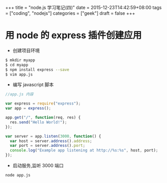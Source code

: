 +++
title = "node.js 学习笔记(四)"
date = 2015-12-23T14:42:59+08:00
tags = ["coding", "nodejs"]
categories = ["geek"]
draft = false
+++

# 用 node 的 express 插件创建应用

- 创建项目环境

```bash
$ mkdir myapp
$ cd myapp
$ npm install express --save
$ vim app.js
```

- 编写 javascript 脚本

```javascript
//app.js 内容

var express = require("express");
var app = express();

app.get("/", function(req, res) {
  res.send("Hello World!");
});

var server = app.listen(3000, function() {
  var host = server.address().address;
  var port = server.address().port;
  console.log("Example app listening at http://%s:%s", host, port);
});
```

- 启动服务,监听 3000 端口

```bash
node app.js
```
